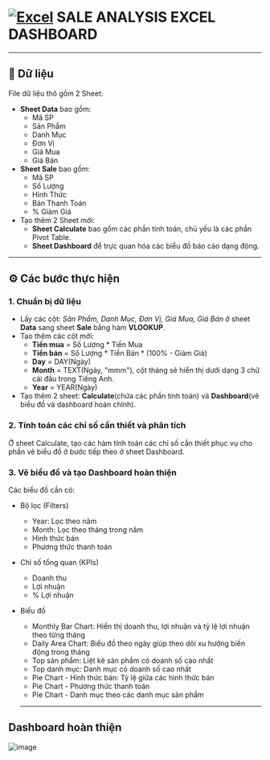# [![Excel](https://img.shields.io/badge/Excel-217346?style=flat&logo=microsoft-excel&logoColor=white)](https://www.microsoft.com/en-us/microsoft-365/excel) SALE ANALYSIS EXCEL DASHBOARD 

---
## 📁 Dữ liệu

File dữ liệu thô gồm 2 Sheet:

+ **Sheet Data** bao gồm:
    - Mã SP
    - Sản Phẩm
    - Danh Mục
    - Đơn Vị
    - Giá Mua
    - Giá Bán
+ **Sheet Sale** bao gồm:
    - Mã SP
    - Số Lượng
    - Hình Thức
    - Bán	Thanh Toán
    - % Giảm Giá
+ Tạo thêm 2 Sheet mới:
    - **Sheet Calculate** bao gồm các phần tính toán, chủ yếu là các phần Pivot Table.
    - **Sheet Dashboard** để trực quan hóa các biểu đồ báo cáo dạng động. 

---

## ⚙️ Các bước thực hiện 

### 1. Chuẩn bị dữ liệu
- Lấy các cột: _Sản Phẩm, Danh Mục, Đơn Vị, Giá Mua, Giá Bán_ ở sheet **Data** sang sheet **Sale** bằng hàm **VLOOKUP**.
- Tạo thêm các cột mới:
  + **Tiền mua** = Số Lượng * Tiền Mua
  + **Tiền bán** = Số Lượng * Tiền Bán * (100% - Giảm Giá)
  + **Day** = DAY(Ngày)
  + **Month** = TEXT(Ngày, "mmm"), cột tháng sẽ hiển thị dưới dạng 3 chữ cái đầu trong Tiếng Anh. 
  + **Year** = YEAR(Ngày)
- Tạo thêm 2 sheet: **Calculate**(chứa các phần tính toán) và **Dashboard**(vẽ biểu đồ và dashboard hoàn chỉnh).
### 2. Tính toán các chỉ số cần thiết và phân tích 
Ở sheet Calculate, tạo các hàm tính toán các chỉ số cần thiết phục vụ cho phần vẽ biểu đồ ở bước tiếp theo ở sheet Dashboard. 
### 3. Vẽ biểu đồ và tạo Dashboard hoàn thiện
Các biểu đồ cần có:
- Bộ lọc (Filters)
  + Year: Lọc theo năm
  + Month: Lọc theo tháng trong năm
  + Hình thức bán
  + Phương thức thanh toán
- Chỉ số tổng quan (KPIs)
  + Doanh thu
  + Lợi nhuận
  + % Lợi nhuận
- Biểu đồ
  + Monthly Bar Chart: Hiển thị doanh thu, lợi nhuận và tỷ lệ lợi nhuận theo từng tháng
  + Daily Area Chart: Biểu đồ theo ngày giúp theo dõi xu hướng biến động trong tháng
  + Top sản phẩm: Liệt kê sản phẩm có doanh số cao nhất
  + Top danh mục: Danh mục có doanh số cao nhất
  + Pie Chart - Hình thức bán: Tỷ lệ giữa các hình thức bán
  + Pie Chart - Phương thức thanh toán
  + Pie Chart - Danh mục theo các danh mục sản phẩm 

  ---
  
## Dashboard hoàn thiện 

![image](https://github.com/user-attachments/assets/fdc62780-9f36-4a15-b93e-c0e6ad90e96e)

